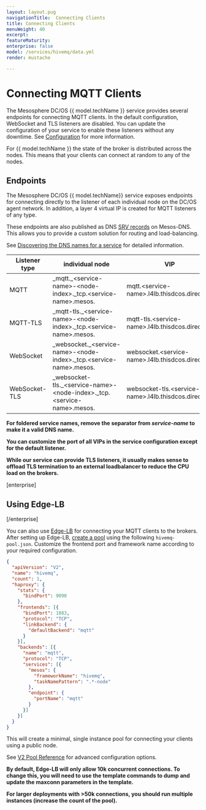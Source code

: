 ```yaml
---
layout: layout.pug
navigationTitle:  Connecting Clients
title: Connecting Clients
menuWeight: 40
excerpt:
featureMaturity:
enterprise: false
model: /services/hivemq/data.yml
render: mustache

---
```


# Connecting MQTT Clients

The Mesosphere DC/OS {{ model.techName }} service provides several endpoints for connecting MQTT clients. In the default configuration, WebSocket and TLS listeners are disabled.
You can update the configuration of your service to enable these listeners without any downtime. See [Configuration](/services/hivemq/1.0.0-4.0.2/operations/configuration/) for more information.

For {{ model.techName }} the state of the broker is distributed across the nodes. This means that your clients can connect at random to any of the nodes.

## Endpoints

The Mesosphere DC/OS {{ model.techName}} service exposes endpoints for connecting directly to the listener of each individual node on the DC/OS agent network.
In addition, a layer 4 virtual IP is created for MQTT listeners of any type.

These endpoints are also published as DNS [SRV records](https://en.wikipedia.org/wiki/SRV_record) on Mesos-DNS. This allows you to provide a custom solution for routing and load-balancing.

See [Discovering the DNS names for a service](/1.12/networking/DNS/mesos-dns/service-naming/#discovering-the-dns-names-for-a-service) for detailed information. 

| Listener type  | individual node | VIP |
|----------------|--------------------------------------------------------------------------|------------------------------------------------------|
| MQTT           | \_mqtt.\_\<service-name\>-\<node-index\>._tcp.\<service-name\>.mesos.          | mqtt.\<service-name\>.l4lb.thisdcos.directory          |
| MQTT-TLS       | \_mqtt-tls.\_\<service-name\>-\<node-index\>._tcp.\<service-name\>.mesos.      | mqtt-tls.\<service-name\>.l4lb.thisdcos.directory      |
| WebSocket      | \_websocket.\_\<service-name\>-\<node-index\>._tcp.\<service-name\>.mesos.     | websocket.\<service-name\>.l4lb.thisdcos.directory     |
| WebSocket-TLS  | \_websocket-tls.\_\<service-name\>-\<node-index\>._tcp.\<service-name\>.mesos. | websocket-tls.\<service-name\>.l4lb.thisdcos.directory |

<p class="message--note"><strong>For foldered service names, remove the separator from <i>service-name</i> to make it a valid DNS name.</strong>

<p class="message--note"><strong>You can customize the port of all VIPs in the service configuration except for the default listener.</strong>

<p class="message--important"><strong>While our service can provide TLS listeners, it usually makes sense to offload TLS termination to an external loadbalancer to reduce the CPU load on the brokers.</strong>

[enterprise]
## Using Edge-LB
[/enterprise]

You can also use [Edge-LB](/services/edge-lb/) for connecting your MQTT clients to the brokers. After setting up Edge-LB, [create a pool](/services/edge-lb/1.3/tutorials/single-lb/) using the following `hivemq-pool.json`. Customize the frontend port and framework name according to your required configuration.

```json
{
  "apiVersion": "V2",
  "name": "hivemq",
  "count": 1,
  "haproxy": {
    "stats": {
      "bindPort": 9090
    },
    "frontends": [{
      "bindPort": 1883,
      "protocol": "TCP",
      "linkBackend": {
        "defaultBackend": "mqtt"
      }
    }],
    "backends": [{
      "name": "mqtt",
      "protocol": "TCP",
      "services": [{
        "mesos": {
          "frameworkName": "hivemq",
          "taskNamePattern": ".*-node"
        },
        "endpoint": {
          "portName": "mqtt"
        }
      }]
    }]
  }
}
```

This will create a minimal, single instance pool for connecting your clients using a public node.

See [V2 Pool Reference](/services/edge-lb/latest/pool-configuration/v2-reference/) for advanced configuration options.

<p class="message--warning"><strong>By default, Edge-LB will only allow 10k concurrent connections. To change this, you will need to use the template commands to dump and update the maxconn parameters in the template.</strong>

<p class="message--warning"><strong>For larger deployments with >50k connections, you should run multiple instances (increase the count of the pool). </strong>
